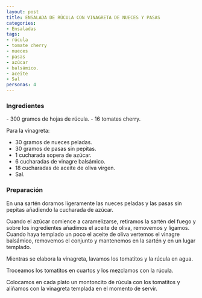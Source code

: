 ```yaml
---
layout: post
title: ENSALADA DE RÚCULA CON VINAGRETA DE NUECES Y PASAS
categories:
- Ensaladas
tags:
- rúcula
- tomate cherry
- nueces
- pasas
- azúcar
- balsámico.
- aceite
- Sal
personas: 4 
---
```


<h3>Ingredientes</h3>
- 300 gramos de hojas de rúcula.
- 16 tomates cherry.

Para la vinagreta:
- 30 gramos de nueces peladas.
- 30 gramos de pasas sin pepitas.
- 1 cucharada sopera de azúcar.
- 6 cucharadas de vinagre balsámico.
- 18 cucharadas de aceite de oliva virgen.
- Sal.

<h3>Preparación</h3>
En una sartén doramos ligeramente las nueces peladas y las pasas sin pepitas añadiendo la cucharada de azúcar.

Cuando el azúcar comience a caramelizarse, retiramos la sartén del fuego y sobre los ingredientes añadimos el aceite de oliva, removemos y ligamos. Cuando haya templado un poco el aceite de oliva vertemos el vinagre balsámico, removemos el conjunto y mantenemos en la sartén y en un lugar templado.

Mientras se elabora la vinagreta, lavamos los tomatitos y la rúcula en agua.

Troceamos los tomatitos en cuartos y los mezclamos con la rúcula.

Colocamos en cada plato un montoncito de rúcula con los tomatitos y aliñamos con la vinagreta templada en el momento de servir.